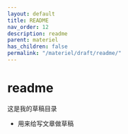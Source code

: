 ```yaml
---
layout: default
title: README
nav_order: 12
description: readme
parent: materiel
has_children: false
permalink: "/materiel/draft/readme/"
---
```


# readme

这是我的草稿目录

- 用来给写文章做草稿
